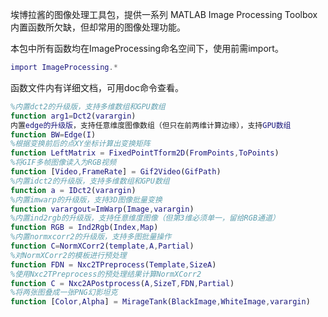 埃博拉酱的图像处理工具包，提供一系列 MATLAB Image Processing Toolbox 内置函数所欠缺，但却常用的图像处理功能。

本包中所有函数均在ImageProcessing命名空间下，使用前需import。
```MATLAB
import ImageProcessing.*
```
函数文件内有详细文档，可用doc命令查看。
```MATLAB
%内置dct2的升级版，支持多维数组和GPU数组
function arg1=Dct2(varargin)
内置edge的升级版，支持任意维度图像数组（但只在前两维计算边缘），支持GPU数组
function BW=Edge(I)
%根据变换前后的点XY坐标计算出变换矩阵
function LeftMatrix = FixedPointTform2D(FromPoints,ToPoints)
%将GIF多帧图像读入为RGB视频
function [Video,FrameRate] = Gif2Video(GifPath)
%内置idct2的升级版，支持多维数组和GPU数组
function a = IDct2(varargin)
%内置imwarp的升级版，支持3D图像批量变换
function varargout=ImWarp(Image,varargin)
%内置ind2rgb的升级版，支持任意维度图像（但第3维必须单一，留给RGB通道）
function RGB = Ind2Rgb(Index,Map)
%内置normxcorr2的升级版，支持多图批量操作
function C=NormXCorr2(template,A,Partial)
%对NormXCorr2的模板进行预处理
function FDN = Nxc2TPreprocess(Template,SizeA)
%使用Nxc2TPreprocess的预处理结果计算NormXCorr2
function C = Nxc2APostprocess(A,SizeT,FDN,Partial)
%将两张图叠成一张PNG幻影坦克
function [Color,Alpha] = MirageTank(BlackImage,WhiteImage,varargin)
```
